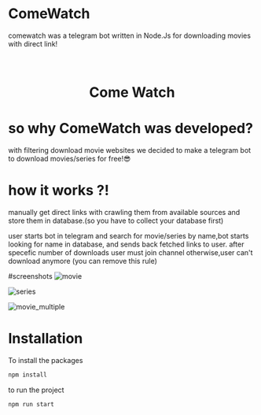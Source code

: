 # ComeWatch
comewatch was a telegram bot written in Node.Js for downloading movies with direct link!

<h1 align="center">
  <br>
  Come Watch 
  <br>
</h1>

# so why ComeWatch was developed?
with filtering download movie websites we decided to make a telegram bot to download movies/series for free!😎

# how it works ?!
manually get direct links with crawling them from available sources and store them in database.(so you have to collect your database first)

user starts bot in telegram and search for movie/series by name,bot starts looking for name in database, and sends back fetched links to user.
after specefic number of downloads user must join channel otherwise,user can't download anymore (you can remove this rule) 

#screenshots
![movie](https://user-images.githubusercontent.com/61030263/130231295-592ade99-88db-4e57-9928-10efc64216b2.jpg)

![series](https://user-images.githubusercontent.com/61030263/130231341-d6a4cc4f-0ef1-45fc-a60c-ba5388d7c1d2.jpg)

![movie_multiple](https://user-images.githubusercontent.com/61030263/130231234-20b3b73a-82d2-420c-9bd0-b5864ffb4fba.jpg)


# Installation

To install the packages

```bash
npm install
```

to run the project

```
npm run start
```
